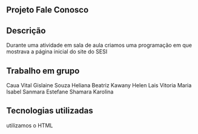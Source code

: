 ## Projeto Fale Conosco

## Descrição
Durante uma atividade em sala de aula criamos uma programação em que mostrava a página inicial do site do SESI

## Trabalho em grupo 

Caua Vital
Gislaine Souza
Heliana Beatriz
Kawany Helen 
Lais Vitoria
Maria Isabel
Sanmara Estefane
Shamara Karolina

## Tecnologias utilizadas

utilizamos o HTML
